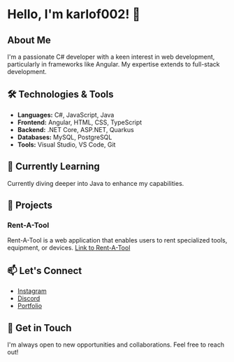 # Hello, I'm karlof002! 👋

## About Me
I'm a passionate C# developer with a keen interest in web development, particularly in frameworks like Angular. My expertise extends to full-stack development.

## 🛠 Technologies & Tools
- **Languages:** C#, JavaScript, Java
- **Frontend:** Angular, HTML, CSS, TypeScript
- **Backend:** .NET Core, ASP.NET, Quarkus
- **Databases:** MySQL, PostgreSQL
- **Tools:** Visual Studio, VS Code, Git

## 🌱 Currently Learning
Currently diving deeper into Java to enhance my capabilities.

## 🚀 Projects
### Rent-A-Tool
Rent-A-Tool is a web application that enables users to rent specialized tools, equipment, or devices. [Link to Rent-A-Tool](https://student.cloud.htl-leonding.ac.at/f.satybaldy-ulu/rat/#/)

## 📫 Let's Connect
- [Instagram](https://www.instagram.com/_aboudy30._)
- [Discord](karlof002)
- [Portfolio](https://abd-dev.at/)

## 💬 Get in Touch
I'm always open to new opportunities and collaborations. Feel free to reach out!
